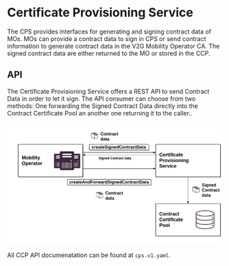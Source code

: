 # Certificate Provisioning Service

The CPS provides interfaces for generating and signing contract data of MOs. MOs can provide a contract data to sign in CPS or send contract information to generate contract data in the V2G Mobility Operator CA. The signed contract data are either returned to the MO or stored in the CCP.


## API

The Certificate Provisioning Service offers a REST API to send Contract Data in order to let it sign. The API consumer can choose from two methods: One forwarding the Signed Contract Data directly into the Contract Certificate Pool an another one returning it to the caller..

![CCP interfaces](../../assets/images/interfaces_cps.png)

All CCP API documenatation can be found at `cps.v1.yaml`.

